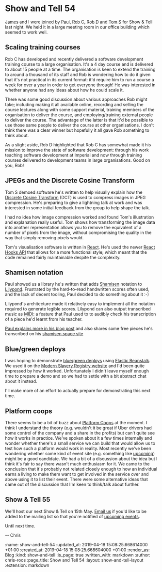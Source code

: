 Show and Tell 54
================

[James][james-mead] and I were joined by [Paul][paul-battley], [Rob C][rob-chatley], [Rob D][rob-dupuis] and [Tom S][tom-stuart] for Show & Tell last night. We held it in a large meeting room in our office building which seemed to work well.

[james-mead]: /james-mead
[paul-battley]: https://po-ru.com/
[rob-chatley]: https://www.doc.ic.ac.uk/~rbc/
[rob-dupuis]: https://twitter.com/robd
[tom-stuart]: https://twitter.com/tomstuart

## Scaling training courses

Rob C has developed and recently delivered a software development training course to a large organisation. It's a 4 day course and is delivered to about 15 people at a time. The organisation is keen to extend the training to around a thousand of its staff and Rob is wondering how to do it given that it's not practical in its current format: it'd require him to run a course a week for over a year in order to get everyone through! He was interested in whether anyone had any ideas about how he could scale it.

There was some good discussion about various approaches Rob might take; including making it all available online, recording and selling the course lectures along with some support material, training members of the organisation to deliver the course, and employing/training external people to deliver the course. The advantage of the latter is that it'd be possible to use those same people to deliver the course at other organisations. I don't think there was a clear winner but hopefully it all gave Rob something to think about.

As a slight aside, Rob D highlighted that Rob C has somewhat made it his mission to improve the state of software development: through his work teaching software development at Imperial and now through training courses delivered to development teams in large organisations. Good on you, Rob!


## JPEGs and the Discrete Cosine Transform

Tom S demoed software he's written to help visually explain how the [Discrete Cosine Transform][dct] (DCT) is used to compress images in JPEG compression. He's preparing to give a lightning talk at work and was interested in some initial feedback from the group to help shape the talk.

I had no idea how image compression worked and found Tom's illustration and explanation really useful. Tom shows how transforming the image data into another representation allows you to remove the equivalent of a number of pixels from the image, without compromising the quality in the way that simply removing pixels would.

Tom's visualisation software is written in [React][reactjs]. He's used the newer [React Hooks API][react-hooks-api] that allows for a more functional style; which meant that the code remained fairly maintainable despite the complexity.

[dct]: https://en.wikipedia.org/wiki/Discrete_cosine_transform
[reactjs]: https://reactjs.org/
[react-hooks-api]: https://reactjs.org/docs/hooks-reference.html


## Shamisen notation

Paul showed us a library he's written that adds [Shamisen][shamisen] notation to [Lilypond][lilypond]. Frustrated by the hard-to-read handwritten scores often used, and the lack of decent tooling, Paul decided to do something about it :-)

Lilypond's architecture made it relatively easy to implement all the notation required to generate legible scores. Lilypond can also output transcribed music as [MIDI][midi]: a feature that Paul used to to audibly check his transcription of a piece he'd learnt from his teacher.

[Paul explains more in his blog post][poru-shamisen] and also shares some free pieces he's transcribed on his [shamisen.space site][shamisen-space]

[lilypond]: http://lilypond.org/
[midi]: https://en.wikipedia.org/wiki/MIDI
[poru-shamisen]: https://po-ru.com/2019/03/04/shamisen-tablature-with-lilypond
[shamisen-space]: https://shamisen.space/
[shamisen]: https://en.wikipedia.org/wiki/Shamisen


## Blue/green deploys

I was hoping to demonstrate [blue/green deploys][blue-green-deploys] using [Elastic Beanstalk][aws-eb]. We used it on the [Modern Slavery Registry website][msr] and I'd been quite impressed by how it worked. Unfortunately I didn't leave myself enough time to prepare a demo and so we had to settle with a bit abstract chat about it instead.

I'll make more of an effort to actually prepare for demonstrating this next time.

[aws-eb]: https://aws.amazon.com/elasticbeanstalk/
[blue-green-deploys]: https://martinfowler.com/bliki/BlueGreenDeployment.html
[msr]: http://www.modernslaveryregistry.org/


## Platform coops

There seems to be a bit of buzz about [Platform Coops][platform-coop] at the moment. I think I understand the theory (e.g. wouldn't it be great if Uber drivers had some control of the company and a share in the profits) but can't quite see how it works in practice. We've spoken about it a few times internally and wonder whether there's a small service we can build that would allow us to test how such a platform would work in reality. Most recently we've been wondering whether some kind of event site (e.g. something like [upcoming][upcoming]) might be a good candidate. We had a bit of a discussion about the idea but I think it's fair to say there wasn't much enthusiasm for it. We came to the conclusion that it's probably not related closely enough to how an individual earns a living to make them want to get involved in the service over and above using it to list their event. There were some alternative ideas that came out of the discussion that I'm keen to think/talk about further.

[platform-coop]: https://en.wikipedia.org/wiki/Platform_cooperative
[upcoming]: https://upcoming.org/


## Show & Tell 55

We'll host our next Show & Tell on 15th May. [Email us][email-us] if you'd like to be added to the mailing list so that you're notified of [upcoming events][show-and-tell-events].

[email-us]: mailto:lets@gofreerange.com
[show-and-tell-events]: /show-and-tell-events

Until next time.

-- Chris

:name: show-and-tell-54
:updated_at: 2019-04-18 15:08:25.668614000 +01:00
:created_at: 2019-04-18 15:08:25.668604000 +01:00
:render_as: Blog
:kind: show-and-tell
:is_page: true
:written_with: markdown
:author: chris-roos
:page_title: Show and Tell 54
:layout: show-and-tell-layout
:extension: markdown
